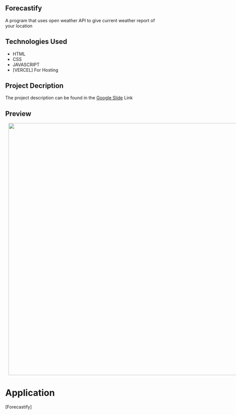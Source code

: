 ## Forecastify
A program that uses open weather API to give current weather report of your location

## Technologies Used
  - HTML
  - CSS
  - JAVASCRIPT
  - [VERCEL] For Hosting

## Project Decription 
The project description can be found in the [Google Slide](https://docs.google.com/document/d/1LqykU8JYk6sNLu_ZiFJ35VvzxsYo9umNZPv_Y87CCRA/edit?usp=sharing) Link

## Preview
<div style="display:flex">
     <div style="flex:1;padding-left:10px;">
          <img src="https://ibb.co/HV1jYNC" width="800"/>
     </div>
</div>

# Application 

[Forecastify]

